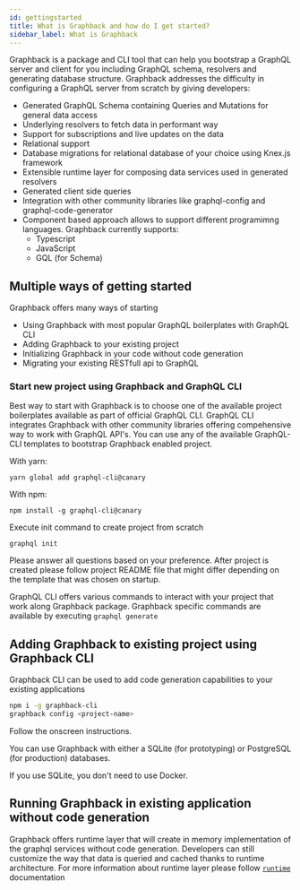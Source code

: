 ```yaml
---
id: gettingstarted
title: What is Graphback and how do I get started?
sidebar_label: What is Graphback
---
```


Graphback is a package and CLI tool that can help you bootstrap a GraphQL server and client for you including GraphQL schema, resolvers and generating database structure. Graphback addresses the difficulty in configuring a GraphQL server from scratch by giving developers:

- Generated GraphQL Schema containing Queries and Mutations for general data access
- Underlying resolvers to fetch data in performant way
- Support for subscriptions and live updates on the data
- Relational support
- Database migrations for relational database of your choice using Knex.js framework
- Extensible runtime layer for composing data services used in generated resolvers
- Generated client side queries 
- Integration with other community libraries like graphql-config and graphql-code-generator
- Component based approach allows to support different programimng languages.
Graphback currently supports:
    - Typescript
    - JavaScript
    - GQL (for Schema)

## Multiple ways of getting started

Graphback offers many ways of starting

- Using Graphback with most popular GraphQL boilerplates with GraphQL CLI
- Adding Graphback to your existing project
- Initializing Graphback in your code without code generation
- Migrating your existing RESTfull api to GraphQL 

### Start new project using Graphback and GraphQL CLI

Best way to start with Graphback is to choose one of the available project boilerplates 
available as part of official GraphQL CLI. 
GraphQL CLI integrates Graphback with other community libraries offering compehensive 
way to work with GraphQL API's.
You can use any of the available GraphQL-CLI templates to bootstrap Graphback enabled project. 

With yarn:
```
yarn global add graphql-cli@canary
```

With npm:
```
npm install -g graphql-cli@canary
```

Execute init command to create project from scratch

```
graphql init
```

Please answer all questions based on your preference.
After project is created please follow project README file that might differ depending on
the template that was chosen on startup.

GraphQL CLI offers various commands to interact with your project that work along Graphback package.
Graphback specific commands are available by executing `graphql generate` 
 
## Adding Graphback to existing project using Graphback CLI

Graphback CLI can be used to add code generation capabilities to your existing applications

```bash
npm i -g graphback-cli
graphback config <project-name>
```
Follow the onscreen instructions.

You can use Graphback with either a SQLite (for prototyping) or PostgreSQL (for production) databases.

If you use SQLite, you don't need to use Docker.

## Running Graphback in existing application without code generation

Graphback offers runtime layer that will create in memory implementation of the graphql services without code generation.
Developers can still customize the way that data is queried and cached thanks to runtime architecture.
For more information about runtime layer please follow [`runtime`](/docs/runtime) documentation
